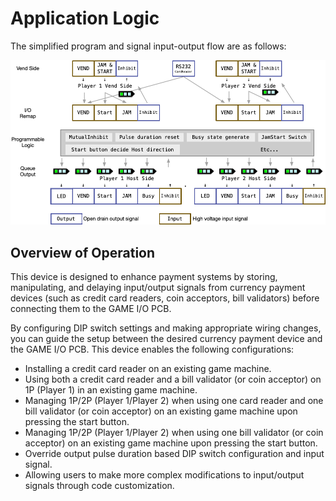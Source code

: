 <!--
SPDX-FileCopyrightText: © 2023 Jinwoo Park (pmnxis@gmail.com)

SPDX-License-Identifier: MIT OR Apache-2.0
-->

# Application Logic

The simplified program and signal input-output flow are as follows: </br>
<!--간략화된 프로그램 및 시그널 입출력 플로우는 아래와 같습니다.-->

![BillMock Diagram](images/BillMockDiagram-Short.png)


## Overview of Operation
This device is designed to enhance payment systems by storing, manipulating, and delaying input/output signals from currency payment devices (such as credit card readers, coin acceptors, bill validators) before connecting them to the GAME I/O PCB.

By configuring DIP switch settings and making appropriate wiring changes, you can guide the setup between the desired currency payment device and the GAME I/O PCB. This device enables the following configurations:

- Installing a credit card reader on an existing game machine.
- Using both a credit card reader and a bill validator (or coin acceptor) on 1P (Player 1) in an existing game machine.
- Managing 1P/2P (Player 1/Player 2) when using one card reader and one bill validator (or coin acceptor) on an existing game machine upon pressing the start button.
- Managing 1P/2P (Player 1/Player 2) when using one bill validator (or coin acceptor) on an existing game machine upon pressing the start button.
- Override output pulse duration based DIP switch configuration and input signal.
- Allowing users to make more complex modifications to input/output signals through code customization.

<!--
## 대략적인 동작 개요

화폐지불장치(카드 승인기, 코인기, 지폐기 등)을 GAME I/O PCB 에 연결하기 전에 입출력 신호를 기억, 변조, 지연 등을 하여 지불시스템을 개선하는 장치입니다.

DIP Switch 설정과 적절한 배선 변경을 통하여 원하는 화폐지불장치와 GAME I/O PCB 간의 설정을 유도할 수 있습니다.

이 장치를 통해서 이와 같은 설정을 할 수 있습니다.

- 기존 게임기에 카드 승인기 설치
- 기존 게임기에 카드 승인기 와 지폐기(코인기) 를 동시에 1P에 사용
- 기존 게임기에 1대의 카드 승인기 와 1대의 지폐기(코인기)로 스타트버턴 입력시, 1P/2P 관리
- 기존 게임기에 1대의 지폐기(코인기)로 스타트 버턴 입력시, 1P/2P 관리
- 입력신호 너비 강제 조정
- 사용자의 코드수정을 통한 더욱 복잡한 입출력 신호 변조
-->
